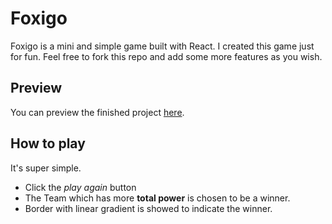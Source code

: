 # Foxigo

Foxigo is a mini and simple game built with React. I created this game just for fun. Feel free to fork this repo and add some more features as you wish. 

## Preview

You can preview the finished project [here](https://foxigo.vercel.app/).


## How to play

It's super simple.
 - Click the *play again* button 
 - The Team which has more **total power** is chosen to be a winner.
 - Border with linear gradient is showed to indicate the winner.